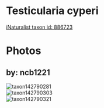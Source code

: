 
Testicularia cyperi
===================
  
[iNaturalist taxon id: 886723](https://www.inaturalist.org/taxa/886723)
# Photos

## by: ncb1221
  
![taxon142790281](https://inaturalist-open-data.s3.amazonaws.com/photos/152975288/medium.jpeg)  
![taxon142790303](https://inaturalist-open-data.s3.amazonaws.com/photos/152975320/medium.jpeg)  
![taxon142790321](https://inaturalist-open-data.s3.amazonaws.com/photos/152975351/medium.jpeg)